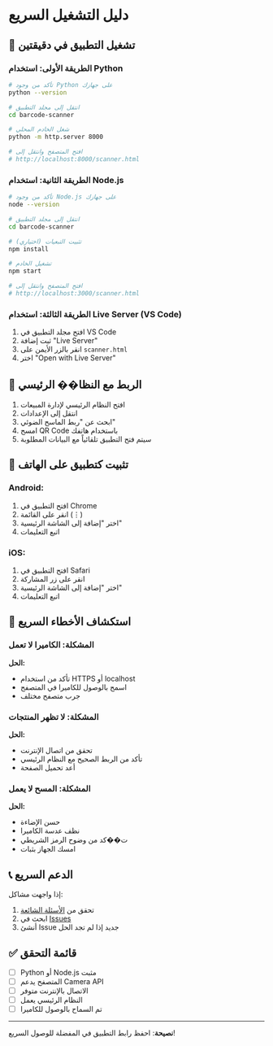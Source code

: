 # دليل التشغيل السريع

## 🚀 تشغيل التطبيق في دقيقتين

### الطريقة الأولى: استخدام Python
```bash
# تأكد من وجود Python على جهازك
python --version

# انتقل إلى مجلد التطبيق
cd barcode-scanner

# شغل الخادم المحلي
python -m http.server 8000

# افتح المتصفح وانتقل إلى
# http://localhost:8000/scanner.html
```

### الطريقة الثانية: استخدام Node.js
```bash
# تأكد من وجود Node.js على جهازك
node --version

# انتقل إلى مجلد التطبيق
cd barcode-scanner

# تثبيت التبعيات (اختياري)
npm install

# تشغيل الخادم
npm start

# افتح المتصفح وانتقل إلى
# http://localhost:3000/scanner.html
```

### الطريقة الثالثة: استخدام Live Server (VS Code)
1. افتح مجلد التطبيق في VS Code
2. ثبت إضافة "Live Server"
3. انقر بالزر الأيمن على `scanner.html`
4. اختر "Open with Live Server"

## 🔗 الربط مع النظا�� الرئيسي

1. افتح النظام الرئيسي لإدارة المبيعات
2. انتقل إلى الإعدادات
3. ابحث عن "ربط الماسح الضوئي"
4. امسح QR Code باستخدام هاتفك
5. سيتم فتح التطبيق تلقائياً مع البيانات المطلوبة

## 📱 تثبيت كتطبيق على الهاتف

### Android:
1. افتح التطبيق في Chrome
2. انقر على القائمة (⋮)
3. اختر "إضافة إلى الشاشة الرئيسية"
4. اتبع التعليمات

### iOS:
1. افتح التطبيق في Safari
2. انقر على زر المشاركة
3. اختر "إضافة إلى الشاشة الرئيسية"
4. اتبع التعليمات

## 🔧 استكشاف الأخطاء السريع

### المشكلة: الكاميرا لا تعمل
**الحل:**
- تأكد من استخدام HTTPS أو localhost
- اسمح بالوصول للكاميرا في المتصفح
- جرب متصفح مختلف

### المشكلة: لا تظهر المنتجات
**الحل:**
- تحقق من اتصال الإنترنت
- تأكد من الربط الصحيح مع النظام الرئيسي
- أعد تحميل الصفحة

### المشكلة: المسح لا يعمل
**الحل:**
- حسن الإضاءة
- نظف عدسة الكاميرا
- ت��كد من وضوح الرمز الشريطي
- امسك الجهاز بثبات

## 📞 الدعم السريع

إذا واجهت مشاكل:
1. تحقق من [الأسئلة الشائعة](README.md#استكشاف-الأخطاء)
2. ابحث في [Issues](https://github.com/your-username/barcode-scanner/issues)
3. أنشئ Issue جديد إذا لم تجد الحل

## ✅ قائمة التحقق

- [ ] Python أو Node.js مثبت
- [ ] المتصفح يدعم Camera API
- [ ] الاتصال بالإنترنت متوفر
- [ ] النظام الرئيسي يعمل
- [ ] تم السماح بالوصول للكاميرا

---

**نصيحة**: احفظ رابط التطبيق في المفضلة للوصول السريع!